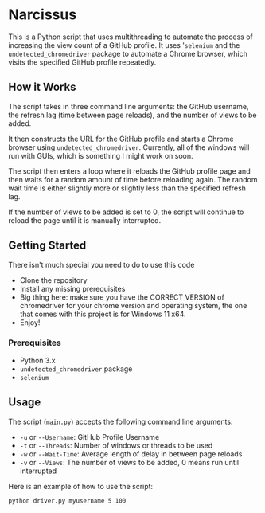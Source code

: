 # Narcissus

This is a Python script that uses multithreading to automate the process of increasing the view count of a GitHub profile. It uses '`selenium` and the `undetected_chromedriver` package to automate a Chrome browser, which visits the specified GitHub profile repeatedly.

## How it Works

The script takes in three command line arguments: the GitHub username, the refresh lag (time between page reloads), and the number of views to be added. 

It then constructs the URL for the GitHub profile and starts a Chrome browser using `undetected_chromedriver`. Currently, all of the windows will run with GUIs, which is something I might work on soon.

The script then enters a loop where it reloads the GitHub profile page and then waits for a random amount of time before reloading again. The random wait time is either slightly more or slightly less than the specified refresh lag.

If the number of views to be added is set to 0, the script will continue to reload the page until it is manually interrupted.

## Getting Started
There isn't much special you need to do to use this code
- Clone the repository
- Install any missing prerequisites
- Big thing here: make sure you have the CORRECT VERSION of chromedriver for your chrome version and operating system, the one that comes with this project is for Windows 11 x64.
- Enjoy!

### Prerequisites

- Python 3.x
- `undetected_chromedriver` package
- `selenium`

## Usage
The script (`main.py`) accepts the following command line arguments:

- `-u` or `--Username`: GitHub Profile Username
- `-t` or `--Threads`: Number of windows or threads to be used
- `-w` or `--Wait-Time`: Average length of delay in between page reloads
- `-v` or `--Views`: The number of views to be added, 0 means run until interrupted

Here is an example of how to use the script:

```bash
python driver.py myusername 5 100